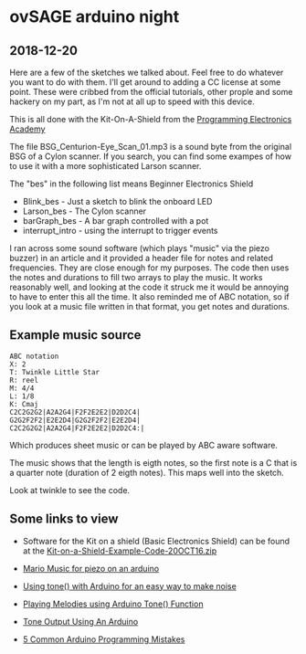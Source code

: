 # ovSAGE arduino night

## 2018-12-20

Here are a few of the sketches we talked about. Feel free to do whatever you
want to do with them. I'll get around to adding a CC license at some point.
These were cribbed from the official tutorials, other prople and some hackery
on my part, as I'm not at all up to speed with this device.

This is all done with the Kit-On-A-Shield from the [Programming Electronics
Academy](https://programmingelectronics.com/)

The file BSG_Centurion-Eye_Scan_01.mp3 is a sound byte from the original BSG of
a Cylon scanner. If you search, you can find some exampes of how to use it with
a more sophisticated Larson scanner.

The "bes" in the following list means Beginner Electronics Shield

* Blink_bes - Just a sketch to blink the onboard LED
* Larson_bes - The Cylon scanner
* barGraph_bes - A bar graph controlled with a pot
* interrupt_intro - using the interrupt to trigger events

I ran across some sound software (which plays "music" via the piezo buzzer) in
an article and it provided a header file for notes and related frequencies.
They are close enough for my purposes. The code then uses the notes and
durations to fill two arrays to play the music. It works reasonably well, and
looking at the code it struck me it would be annoying to have to enter this all
the time. It also reminded me of ABC notation, so if you look at a music file
written in that format, you get notes and durations.

## Example music source

    ABC notation
    X: 2
    T: Twinkle Little Star
    R: reel
    M: 4/4
    L: 1/8
    K: Cmaj
    C2C2G2G2|A2A2G4|F2F2E2E2|D2D2C4|
    G2G2F2F2|E2E2D4|G2G2F2F2|E2E2D4|
    C2C2G2G2|A2A2G4|F2F2E2E2|D2D2C4:|

Which produces sheet music or can be played by ABC aware software.

The music shows that the length is eigth notes, so the first note is a C that
is a quarter note (duration of 2 eigth notes). This maps well into the sketch.

Look at twinkle to see the code.

## Some links to view

* Software for the Kit on a shield (Basic Electronics Shield) can be found at the [Kit-on-a-Shield-Example-Code-20OCT16.zip](https://4c3q4z2euxqn29mk0e34ayce-wpengine.netdna-ssl.com/wp-content/uploads/2016/04/Kit-on-a-Shield-Example-Code-20OCT16.zip)

* [Mario Music for piezo on an arduino](https://www.hackster.io/techarea98/super-mario-theme-song-with-piezo-buzzer-and-arduino-2cc461)

* [Using tone() with Arduino for an easy way to make noise](https://programmingelectronics.com/an-easy-way-to-make-noise-with-arduino-using-tone/)

* [Playing Melodies using Arduino Tone() Function](https://circuitdigest.com/microcontroller-projects/playing-melodies-on-piezo-buzzer-using-arduino-tone-function)

* [Tone Output Using An Arduino](https://itp.nyu.edu/physcomp/labs/labs-arduino-digital-and-analog/tone-output-using-an-arduino/)

* [5 Common Arduino Programming Mistakes](https://www.baldengineer.com/5-common-arduino-programming-mistakes.html)

